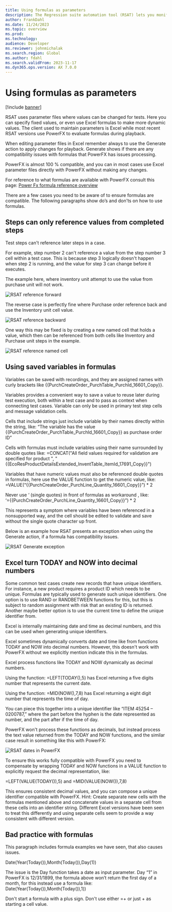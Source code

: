 ```yaml
---
title: Using formulas as parameters
description: The Regression suite automation tool (RSAT) lets you monify test parameter, this topic discuss the use of formulas with such parameters.
author: FrankDahl
ms.date: 11/24/2023
ms.topic: overview
ms.prod: 
ms.technology: 
audience: Developer
ms.reviewer: johnmichalak
ms.search.region: Global
ms.author: fdahl
ms.search.validFrom: 2023-11-17
ms.dyn365.ops.version: AX 7.0.0
---
```


# Using formulas as parameters

[!include [banner](../../includes/banner.md)]


RSAT uses parameter files where values can be changed for tests. Here you can specify fixed values, or even use Excel formulas to make more dynamic values. The client used to maintain parameters is Excel while most recent RSAT versions use PowerFX to evaluate formulas during playback.

When editing parameter files in Excel remember always to use the Generate action to apply changes for playback. Generate shows if there are any compatibility issues with formulas that PowerFX has issues processing.

PowerFX is almost 100 % compatible, and you can in most cases use Excel parameter files directly with PowerFX without making any changes.

For reference to what formulas are available with PowerFX consult this page:
[Power Fx formula reference overview](/power-platform/power-fx/formula-reference-overview)

There are a few cases you need to be aware of to ensure formulas are compatible. The following paragraphs show do’s and don'ts on how to use formulas.

## Steps can only reference values from completed steps

Test steps can't reference later steps in a case. 

For example, step number 2 can't reference a value from the step number 3 cell within a test case. This is because step 3 logically doesn't happen when step 2 is running, and the value for step 3 can change before it executes. 

The example here, where inventory unit attempt to use the value from purchase unit will not work.

![RSAT reference forward](media/rsat-reference-forward.png)

The reverse case is perfectly fine where Purchase order reference back and use the Inventory unit cell value.

![RSAT reference backward](media/rsat-reference-backward.png)

One way this may be fixed is by creating a new named cell that holds a value, which then can be referenced from both cells like Inventory and Purchase unit steps in the example.

![RSAT reference named cell](media/rsat-reference-named.png)

## Using saved variables in formulas

Variables can be saved with recordings, and they are assigned names with curly brackets like {{PurchCreateOrder_PurchTable_PurchId_16601_Copy}}.

Variables provides a convenient way to save a value to reuse later during test execution, both within a test case and to pass as context when connecting test cases. Variable can only be used in primary test step cells and message validation cells.

Cells that include strings just include variable by their names directly within the string, like: “The variable has the value {{PurchCreateOrder_PurchTable_PurchId_16601_Copy}} as purchase order ID”

Cells with formulas must include variables using their name surrounded by double quotes like:
=CONCAT("All field values required for validation are specified for product ", "{{EcoResProductDetailsExtended_InventTable_ItemId_17691_Copy}}")

Variables that have numeric values must also be referenced double quotes in formulas, here use the VALUE function to get the numeric value, like: =VALUE(“{{PurchCreateOrder_PurchLine_Quantity_16601_Copy}}”) * 2

Never use ‘ (single quotes) in front of formulas as workaround , like:  
‘={{PurchCreateOrder_PurchLine_Quantity_16601_Copy}}”) * 2

This represents a symptom where variables have been referenced in a nonsupported way, and the cell should be edited to validate and save without the single quote character up front.

Below is an example how RSAT presents an exception when using the Generate action, if a formula has compatibility issues.

![RSAT Generate exception](media/rsat-generate-exception.png)

## Excel turn TODAY and NOW into decimal numbers

Some common test cases create new records that have unique identifiers. For instance, a new product requires a product ID which needs to be unique.  Formulas are typically used to generate such unique identifiers. One option is to use RAND or RANDBETWEEN functions for this, but this is subject to random assignment with risk that an existing ID is returned. Another maybe better option is to use the current time to define the unique identifier from.

Excel is internally maintaining date and time as decimal numbers, and this can be used when generating unique identifiers.

Excel sometimes dynamically converts date and time like from functions TODAY and NOW into decimal numbers. However, this doesn't work with PowerFX without we explicitly mention indicate this in the formulas.

Excel process functions like TODAY and NOW dynamically as decimal numbers.

Using the function: =LEFT(TODAY(),5) has Excel returning a five digits number that represents the current date.

Using the function: =MID(NOW(),7,8) has Excel returning a eight digit number that represents the time of day.

You can piece this together into a unique identifier like “ITEM 45254 – 0200787,” where the part before the hyphen is the date represented as number, and the part after if the time of day.

PowerFX won't process these functions as decimals, but instead process the text value returned from the TODAY and NOW functions, and the similar case result in something like this with PowerFX:

![RSAT dates in PowerFX](media/rsat-dates-powerfx.png)

To ensure this works fully compatible with PowerFX you need to compensate by wrapping TODAY and NOW functions in a VALUE function to explicitly request the decimal representation, like:

=LEFT(VALUE(TODAY()),5) and =MID(VALUE(NOW()),7,8)

This ensures consistent decimal values, and you can compose a unique identifier compatible with PowerFX. Hint: Create separate new cells with the formulas mentioned above and concatenate values in a separate cell from these cells into an identifier string. Different Excel versions have been seen to treat this differently and using separate cells seem to provide a way consistent with different version.

## Bad practice with formulas

This paragraph includes formula examples we have seen, that also causes issues.

Date(Year(Today()),Month(Today()),Day(1))

The issue is the Day function takes a date as input parameter. Day “1” in PowerFX is 12/31/1899, the formula above won’t return the first day of a month, for this instead use a formula like: 
Date(Year(Today()),Month(Today()),1))

Don't start a formula with a plus sign. Don't use either =+ or just + as starting a cell value.
